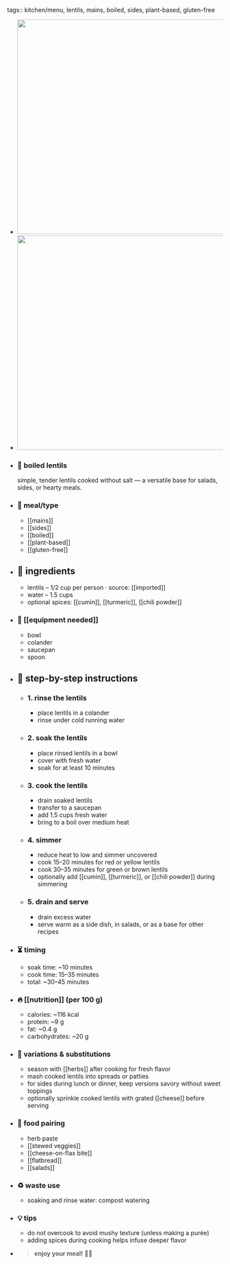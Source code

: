 tags:: kitchen/menu, lentils, mains, boiled, sides, plant-based, gluten-free

- <img src="https://peach-geographical-bat-397.mypinata.cloud/ipfs/bafkreibp7jlskpbgaaapb57r7pm2gpc46fxbbxkpelb5l2e2wvhmtkyrvm" style="width:500px; height:auto;" />
- <img src="https://peach-geographical-bat-397.mypinata.cloud/ipfs/bafkreiaakqvgjtiaohtyc5534arihfyqc3zfn5njubw5osaatostdannnm" style="width:500px; height:auto;" />
- ### 🧾 boiled lentils  
  simple, tender lentils cooked without salt — a versatile base for salads, sides, or hearty meals.
- ### 🍴 meal/type
	- [[mains]]
	- [[sides]]
	- [[boiled]]
	- [[plant-based]]
	- [[gluten-free]]
- ## 🍃 ingredients
	- lentils – 1/2 cup per person · source: [[imported]]
	- water – 1.5 cups
	- optional spices: [[cumin]], [[turmeric]], [[chili powder]]
- ### 🔧 [[equipment needed]]
	- bowl
	- colander
	- saucepan
	- spoon
- ## 📝 step-by-step instructions
	- ### 1. rinse the lentils
		- place lentils in a colander
		- rinse under cold running water
	- ### 2. soak the lentils
		- place rinsed lentils in a bowl
		- cover with fresh water
		- soak for at least 10 minutes
	- ### 3. cook the lentils
		- drain soaked lentils
		- transfer to a saucepan
		- add 1.5 cups fresh water
		- bring to a boil over medium heat
	- ### 4. simmer
		- reduce heat to low and simmer uncovered
		- cook 15–20 minutes for red or yellow lentils
		- cook 30–35 minutes for green or brown lentils
		- optionally add [[cumin]], [[turmeric]], or [[chili powder]] during simmering
	- ### 5. drain and serve
		- drain excess water
		- serve warm as a side dish, in salads, or as a base for other recipes
- ### ⏳ timing
	- soak time: ~10 minutes
	- cook time: 15–35 minutes
	- total: ~30–45 minutes
- ### 🔥 [[nutrition]] (per 100 g)
	- calories: ~116 kcal
	- protein: ~9 g
	- fat: ~0.4 g
	- carbohydrates: ~20 g
- ### 🧪 variations & substitutions
	- season with [[herbs]] after cooking for fresh flavor
	- mash cooked lentils into spreads or patties
	- for sides during lunch or dinner, keep versions savory without sweet toppings
	- optionally sprinkle cooked lentils with grated [[cheese]] before serving
- ### 🧭 food pairing
	- herb paste
	- [[stewed veggies]]
	- [[cheese-on-flax bite]]
	- [[flatbread]]
	- [[salads]]
- ### ♻️ waste use
	- soaking and rinse water: compost watering
- ### 💡 tips
	- do not overcook to avoid mushy texture (unless making a purée)
	- adding spices during cooking helps infuse deeper flavor
- >**enjoy your meal!** 🍲🌿